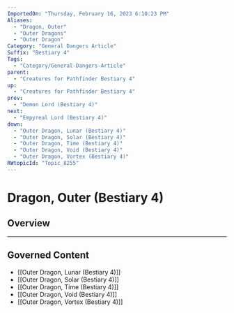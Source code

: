```yaml
---
ImportedOn: "Thursday, February 16, 2023 6:10:23 PM"
Aliases:
  - "Dragon, Outer"
  - "Outer Dragons"
  - "Outer Dragon"
Category: "General Dangers Article"
Suffix: "Bestiary 4"
Tags:
  - "Category/General-Dangers-Article"
parent:
  - "Creatures for Pathfinder Bestiary 4"
up:
  - "Creatures for Pathfinder Bestiary 4"
prev:
  - "Demon Lord (Bestiary 4)"
next:
  - "Empyreal Lord (Bestiary 4)"
down:
  - "Outer Dragon, Lunar (Bestiary 4)"
  - "Outer Dragon, Solar (Bestiary 4)"
  - "Outer Dragon, Time (Bestiary 4)"
  - "Outer Dragon, Void (Bestiary 4)"
  - "Outer Dragon, Vortex (Bestiary 4)"
RWtopicId: "Topic_8255"
---
```

# Dragon, Outer (Bestiary 4)
## Overview
---
## Governed Content
- [[Outer Dragon, Lunar (Bestiary 4)]]
- [[Outer Dragon, Solar (Bestiary 4)]]
- [[Outer Dragon, Time (Bestiary 4)]]
- [[Outer Dragon, Void (Bestiary 4)]]
- [[Outer Dragon, Vortex (Bestiary 4)]]

